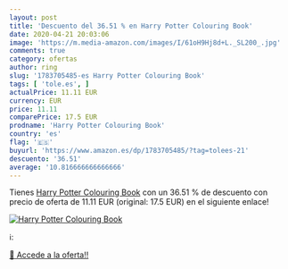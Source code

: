 ```yaml
---
layout: post
title: 'Descuento del 36.51 % en Harry Potter Colouring Book'
date: 2020-04-21 20:03:06
image: 'https://m.media-amazon.com/images/I/61oH9Hj8d+L._SL200_.jpg'
comments: true
category: ofertas
author: ring
slug: '1783705485-es Harry Potter Colouring Book'
tags: [ 'tole.es', ]
actualPrice: 11.11 EUR
currency: EUR
price: 11.11
comparePrice: 17.5 EUR
prodname: 'Harry Potter Colouring Book'
country: 'es'
flag: '🇪🇸'
buyurl: 'https://www.amazon.es/dp/1783705485/?tag=tolees-21'
descuento: '36.51'
average: '10.816666666666666'
---
```


Tienes [Harry Potter Colouring Book](https://www.amazon.es/dp/1783705485/?tag=tolees-21) con un 36.51 % de descuento con precio de oferta de 11.11 EUR (original: 17.5 EUR) en el siguiente enlace!

[![Harry Potter Colouring Book](https://m.media-amazon.com/images/I/61oH9Hj8d+L._SL200_.jpg)](https://www.amazon.es/dp/1783705485/?tag=tolees-21)

ℹ️:


[🛒 Accede a la oferta!!](https://www.amazon.es/dp/1783705485/?tag=tolees-21)
